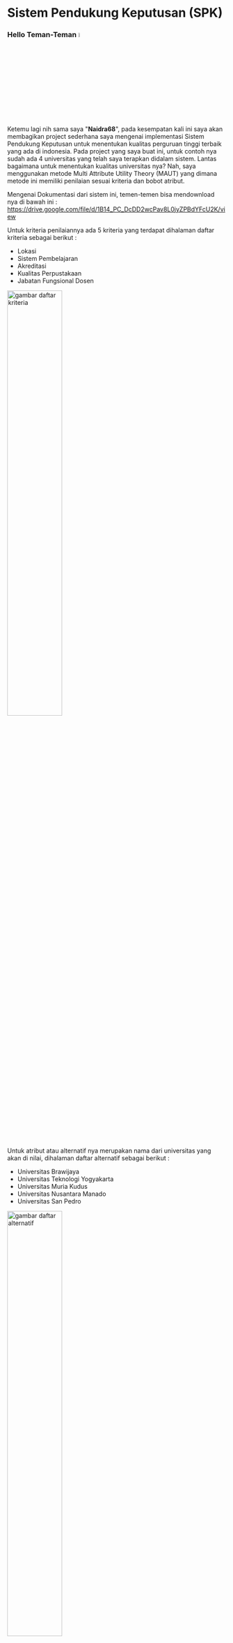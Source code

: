 # Sistem Pendukung Keputusan (SPK)
### Hello Teman-Teman <img src="https://media.giphy.com/media/hvRJCLFzcasrR4ia7z/giphy.gif" width="5%">
Ketemu lagi nih sama saya "<b>Naidra68</b>", pada kesempatan kali ini saya akan membagikan project sederhana saya mengenai implementasi Sistem Pendukung Keputusan untuk menentukan kualitas perguruan tinggi terbaik yang ada di indonesia. Pada project yang saya buat ini, untuk contoh nya sudah ada 4 universitas yang telah saya terapkan didalam sistem. Lantas bagaimana untuk menentukan kualitas universitas nya? Nah, saya menggunakan metode Multi Attribute Utility Theory (MAUT) yang dimana metode ini memiliki penilaian sesuai kriteria dan bobot atribut.

Mengenai Dokumentasi dari sistem ini, temen-temen bisa mendownload nya di bawah ini :
https://drive.google.com/file/d/1B14_PC_DcDD2wcPav8L0jyZPBdYFcU2K/view

Untuk kriteria penilaiannya ada 5 kriteria yang terdapat dihalaman daftar kriteria sebagai berikut :
- Lokasi
- Sistem Pembelajaran
- Akreditasi
- Kualitas Perpustakaan
- Jabatan Fungsional Dosen

<img src="https://i.imgur.com/kJqT5aa.png" width="50%" alt="gambar daftar kriteria">

Untuk atribut atau alternatif nya merupakan nama dari universitas yang akan di nilai, dihalaman daftar alternatif sebagai berikut :
- Universitas Brawijaya
- Universitas Teknologi Yogyakarta
- Universitas Muria Kudus
- Universitas Nusantara Manado
- Universitas San Pedro

<img src="https://i.imgur.com/yq7n6ml.png" width="50%" alt="gambar daftar alternatif">

Persyaratan yang diperlukan untuk menjalankan project SPK
- <img src="https://i.imgur.com/C7WQ0wt.pngXAMPP" width="1.5%"> XAMPP ( <a href="https://www.apachefriends.org/download.html">Download<a/> )
- <img src="https://i.imgur.com/AnZaG8D.gif" width="1.5%"> Visual Studio Code ( <a href="https://code.visualstudio.com">Download<a/> )
- <img src="https://i.imgur.com/llrYYcX.gif" width="1.5%"> Browser ( Bisa gunakan : Google Chrome, Firefox, Edge, Opera, etc)

Bahasa yang digunakan untuk membuat project SPK
- HTML
- CSS/SCSS
- PHP
- MYSQL

Temen-temen bisa clone git nya dengan memasukkan perintah dibawah ini ke dalam git bash teman-teman

```bash
git clone https://github.com/naidra/spk.git
```
Atau temen-temen yang belum tau mengenai git, bisa langsung download saja data nya dengan mengklik code lalu download zip.

Terima kasih sudah berkunjung 😀, silahkan buat temen-temen untuk menggunakan project ini untuk tugas Sekolah/Kuliah/TA
mohon untuk tidak menghilangkan copyright nya ya temen-temen. Terima Kasih. Kita ketemu lagi diproject selanjutnya 😉
